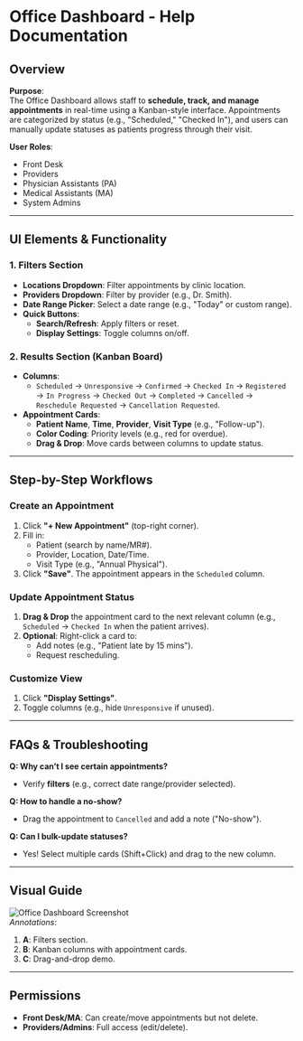 # Office Dashboard - Help Documentation

## Overview
**Purpose**:  
The Office Dashboard allows staff to **schedule, track, and manage appointments** in real-time using a Kanban-style interface. Appointments are categorized by status (e.g., "Scheduled," "Checked In"), and users can manually update statuses as patients progress through their visit.

**User Roles**:  
- Front Desk  
- Providers  
- Physician Assistants (PA)  
- Medical Assistants (MA)  
- System Admins  

---

## UI Elements & Functionality

### 1. Filters Section
- **Locations Dropdown**: Filter appointments by clinic location.  
- **Providers Dropdown**: Filter by provider (e.g., Dr. Smith).  
- **Date Range Picker**: Select a date range (e.g., "Today" or custom range).  
- **Quick Buttons**:  
  - **Search/Refresh**: Apply filters or reset.  
  - **Display Settings**: Toggle columns on/off.  

### 2. Results Section (Kanban Board)
- **Columns**:  
  - `Scheduled` → `Unresponsive` → `Confirmed` → `Checked In` → `Registered` → `In Progress` → `Checked Out` → `Completed` → `Cancelled` → `Reschedule Requested` → `Cancellation Requested`.  
- **Appointment Cards**:  
  - **Patient Name**, **Time**, **Provider**, **Visit Type** (e.g., "Follow-up").  
  - **Color Coding**: Priority levels (e.g., red for overdue).  
  - **Drag & Drop**: Move cards between columns to update status.  

---

## Step-by-Step Workflows

### Create an Appointment
1. Click **"+ New Appointment"** (top-right corner).  
2. Fill in:  
   - Patient (search by name/MR#).  
   - Provider, Location, Date/Time.  
   - Visit Type (e.g., "Annual Physical").  
3. Click **"Save"**. The appointment appears in the `Scheduled` column.  

### Update Appointment Status
1. **Drag & Drop** the appointment card to the next relevant column (e.g., `Scheduled` → `Checked In` when the patient arrives).  
2. **Optional**: Right-click a card to:  
   - Add notes (e.g., "Patient late by 15 mins").  
   - Request rescheduling.  

### Customize View
1. Click **"Display Settings"**.  
2. Toggle columns (e.g., hide `Unresponsive` if unused).  

---

## FAQs & Troubleshooting
**Q: Why can’t I see certain appointments?**  
- Verify **filters** (e.g., correct date range/provider selected).  

**Q: How to handle a no-show?**  
- Drag the appointment to `Cancelled` and add a note ("No-show").  

**Q: Can I bulk-update statuses?**  
- Yes! Select multiple cards (Shift+Click) and drag to the new column.  

---

## Visual Guide
![Office Dashboard Screenshot](../asset/Overview.png)  
*Annotations*:  
1. **A**: Filters section.  
2. **B**: Kanban columns with appointment cards.  
3. **C**: Drag-and-drop demo.  

---

## Permissions
- **Front Desk/MA**: Can create/move appointments but not delete.  
- **Providers/Admins**: Full access (edit/delete).  